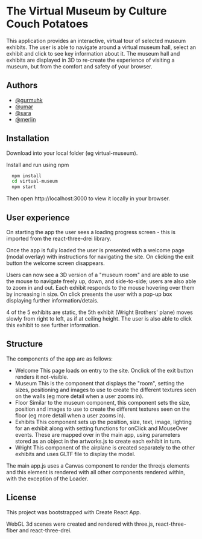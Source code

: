 # The Virtual Museum by Culture Couch Potatoes

This application provides an interactive, virtual tour of selected museum exhibits.
The user is able to navigate around a virtual museum hall, select an exhibit and click to see key information about it.
The museum hall and exhibits are displayed in 3D to re-create the experience of visiting a museum, but from the comfort and safety of your browser.

## Authors

- [@gurmuhk](https://www.github.com/gschandan)
- [@umar](https://www.github.com/umarbegg)
- [@sara](https://www.github.com/sara-mo93)
- [@merlin](https://www.github.com/merlinjones10)

  
## Installation

Download into your local folder (eg virtual-museum).

Install and run using npm

```bash
  npm install
  cd virtual-museum
  npm start  
```
Then open http://localhost:3000 to view it locally in your browser.

## User experience

On starting the app the user sees a loading progress screen - this is imported from the react-three-drei library.

Once the app is fully loaded the user is presented with a welcome page (modal overlay) with instructions for navigating the site. On clicking the exit button the welcome screen disappears.

Users can now see a 3D version of a "museum room" and are able to use the mouse to navigate freely up, down, and side-to-side;  users are also able to zoom in and out.  Each exhibit responds to the mouse hovering over them by increasing in size.  On click presents the user with a pop-up box displaying further information/detais.

4 of the 5 exhibits are static, the 5th exhibit (Wright Brothers' plane) moves slowly from right to left, as if at ceiling height.  The user is also able to click this exhibit to see further information.

## Structure

The components of the app are as follows:
- Welcome 
  This page loads  on entry to the site.  Onclick of the exit button renders it not-visible.
- Museum
  This is the component that displays the "room", setting the sizes, positioning and images to use to create the different textures seen on the walls (eg more detail when a user zooms in).
- Floor
  Similar to the museum component, this component sets the size, position and images to use to create the different textures seen on the floor (eg more detail when a user zooms in).
- Exhibits
  This component sets up the position, size, text, image, lighting for an exhibit along with setting functions for onClick and MouseOver events.  These are mapped over in the main app, using parameters stored as an object in the artworks.js to create each exhibit in turn. 
- Wright
  This component of the airplane is created separately to the other exhibits and uses GLTF file to display the model.

The main app.js uses a Canvas component to render the threejs elements and this element is rendered with all other components rendered within, with the exception of the Loader.

  
## License

This project was bootstrapped with Create React App. 

WebGL 3d scenes were created and rendered with three.js, react-three-fiber and react-three-drei.
